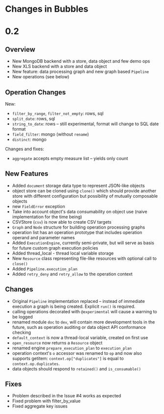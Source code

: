 Changes in Bubbles
==================

0.2
===

Overview
--------

* New MongoDB backend with a store, data object and few demo ops
* New XLS backend with a store and data object
* New feature: data processing graph and new graph based `Pipeline`
* New operations (see below)

Operation Changes
-----------------

New:

* `filter_by_range`, `filter_not_empty`: rows, sql
* `split_date`: rows, sql
* `string_to_date`: rows – still experimental, format will change to SQL date
  format
* `field_filter`: mongo (without `rename`)
* `distinct`: mongo

Changes and fixes:

* `aggregate` accepts empty measure list – yields only count

New Features
------------

* Added `document` storage data type to represent JSON-like objects
* object store can be cloned using `clone()` which should provide another
  store with different configuration but possibility of mutually composable
  objects
* new `FieldError` exception
* Take into account object's data consumability on object use (naive
  implementation for the time being)
* CSVStore (`csv`) is now able to create CSV targets
* `Graph` and `Node` structure for building operation processing graphs
* operation list has an operation prototype that includes operation operand
  and parameter names
* Added `ExecutionEngine`, currently semi-private, but will serve as basis for
  future custom graph execution policies
* Added thread_local - thread local variable storage
* New `Resource` class representing file-like resources with optional call to
  `close()`
* Added `Pipeline.execution_plan`
* Added `retry_deny` and `retry_allow` to the operation context

Changes
-------

* Original `Pipeline` implementation replaced – instead of immediate execution
  a graph is being created. Explicit `run()` is required.
* calling operations decorated with `@experimental` will cause a warning to be
  logged
* renamed module `doc` to `dev`, will contain more development tools in the
  future, such as operation auditing or data object API conformance checking
* `default_context` is now a thread-local variable, created on first use
* `open_resource` now returns a `Resource` object
* renamed engine `prepare_execution_plan` to `execution_plan`
* operation context's `o` accessor was renamed to `op` and now also supports
  getitem: `context.op["duplicates"]` is equal to `context.op.duplicates`.
* data objects should respond to `retained()` and `is_consumable()`

Fixes
-----

* Problem described in the Issue #4 works as expected
* Fixed problem with filter_by_value
* Fixed aggregate key issues


